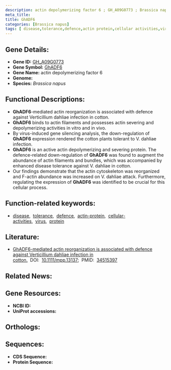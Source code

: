 ```yaml
---
description: actin depolymerizing factor 6 ; GH_A09G0773 ; Brassica napus
meta_title:
title: GhADF6
categories: [Brassica napus]
tags: [ disease,tolerance,defence,actin protein,cellular activities,virus,protein ]
---
```


## Gene Details:
- **Gene ID:** [GH_A09G0773]()
- **Gene Symbol:** <u>GhADF6</u>
- **Gene Name:** actin depolymerizing factor 6
- **Genome:** []()
- **Species:** *Brassica napus*

## Functional Descriptions:
   - **GhADF6**-mediated actin reorganization is associated with defence against Verticillium dahliae infection in cotton.
   - **GhADF6** binds to actin filaments and possesses actin severing and depolymerizing activities in vitro and in vivo. 
   - By virus-induced gene silencing analysis, the down-regulation of **GhADF6** expression rendered the cotton plants tolerant to V. dahliae infection.
   - **GhADF6** is an active actin depolymerizing and severing protein. The defence-related down-regulation of **GhADF6** was found to augment the abundance of actin filaments and bundles, which was accompanied by enhanced disease tolerance against V. dahliae in cotton.
   - Our findings demonstrate that the actin cytoskeleton was reorganized and F-actin abundance was increased on V. dahliae attack. Furthermore, regulating the expression of **GhADF6** was identified to be crucial for this cellular process.

## Function-related keywords:
   - [disease](/tags/disease/),&nbsp;&nbsp;[tolerance](/tags/tolerance/),&nbsp;&nbsp;[defence](/tags/defence/),&nbsp;&nbsp;[actin-protein](/tags/actin-protein/),&nbsp;&nbsp;[cellular-activities](/tags/cellular-activities/),&nbsp;&nbsp;[virus](/tags/virus/),&nbsp;&nbsp;[protein](/tags/protein/)

## Literature:
   - [GhADF6-mediated actin reorganization is associated with defence against Verticillium dahliae infection in cotton.](https://doi.org/10.1111/mpp.13137)&nbsp;&nbsp;DOI:&nbsp;&nbsp;[10.1111/mpp.13137](https://doi.org/10.1111/mpp.13137);&nbsp;&nbsp;PMID:&nbsp;&nbsp;[34515397](https://pubmed.ncbi.nlm.nih.gov/34515397/)

## Related News:

## Gene Resources:
- **NCBI ID:**  [](https://www.ncbi.nlm.nih.gov/gene/?term=)
- **UniProt accessions:**  [](https://www.uniprot.org/uniprotkb//entry)

## Orthologs:

## Sequences:
- **CDS Sequence:**
- **Protein Sequence:**
